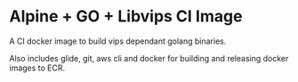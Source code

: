# Alpine + GO + Libvips CI Image

A CI docker image to build vips dependant golang binaries.

Also includes glide, git, aws cli and docker for building and releasing docker images to ECR.

